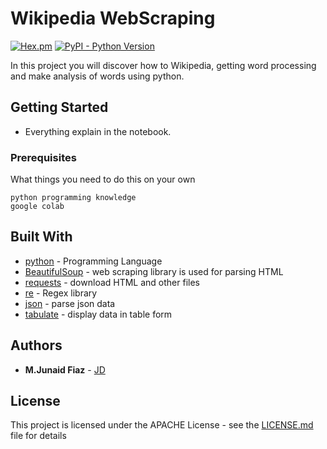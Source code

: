 

# Wikipedia WebScraping

[![Hex.pm](https://img.shields.io/hexpm/l/plug.svg)](https://github.com/junaidfiaz143) [![PyPI - Python Version](https://img.shields.io/pypi/pyversions/Django.svg)](https://www.python.org/)



In this project you will discover how to Wikipedia, getting word processing and make analysis of words using python.

## Getting Started

+	Everything explain in the notebook.


### Prerequisites

What things you need to do this on your own

```
python programming knowledge
google colab
```
<!-- 
## Deployment

Add additional notes about how to deploy this on a live system -->

## Built With

* [python](https://www.python.org/) - Programming Language
* [BeautifulSoup](https://pypi.org/project/beautifulsoup4/) - web scraping library is used for parsing HTML
* [requests](http://docs.python-requests.org/en/master/) - download HTML and other files
* [re](https://docs.python.org/3/howto/regex.html) - Regex library
* [json](https://docs.python.org/3/library/json.html) - parse json data
* [tabulate](https://pypi.org/project/tabulate/) - display data in table form

## Authors

* **M.Junaid Fiaz** - [JD](https://github.com/junaidfiaz143)
<!-- 
See also the list of [contributors](https://github.com/your/project/contributors) who participated in this project. -->

## License

This project is licensed under the APACHE License - see the [LICENSE.md](LICENSE) file for details
<!-- 
## Acknowledgments

* Hat tip to anyone whose code was used
* Inspiration
* etc -->

